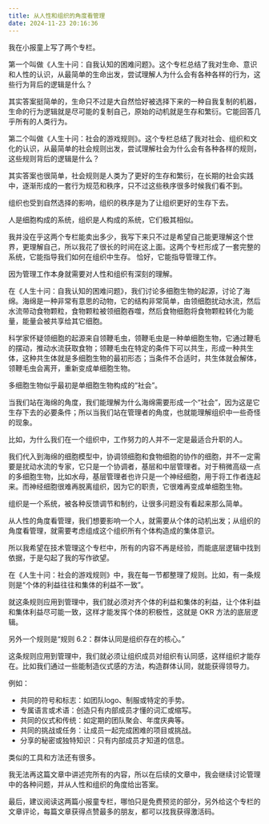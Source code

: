 ```yaml
---
title: 从人性和组织的角度看管理
date: 2024-11-23 20:16:36
---
```


我在小报童上写了两个专栏。

第一个叫做《人生十问：自我认知的困难问题》。这个专栏总结了我对生命、意识和人性的认识，从最简单的生命出发，尝试理解人为什么会有各种各样的行为，这些行为背后的逻辑是什么？

其实答案挺简单的，生命只不过是大自然恰好被选择下来的一种自我复制的机器，生命的行为逻辑就是尽可能的复制自己，原始的动机就是生存和繁衍。它能回答几乎所有的人类行为。

第二个叫做《人生十问：社会的游戏规则》。这个专栏总结了我对社会、组织和文化的认识，从最简单的社会规则出发，尝试理解社会为什么会有各种各样的规则，这些规则背后的逻辑是什么？

其实答案也很简单，社会规则是人类为了更好的生存和繁衍，在长期的社会实践中，逐渐形成的一套行为规范和秩序，只不过这些秩序很多时候我们看不到。

组织也受到自然选择的影响，组织的秩序是为了让组织更好的生存下去。

人是细胞构成的系统，组织是人构成的系统，它们极其相似。

我并没在乎这两个专栏能卖出多少，我写下来只不过是希望自己能更理解这个世界，更理解自己，所以我花了很长的时间在这上面。这两个专栏形成了一套完整的系统，它能指导我们如何在组织中生存。
恰好，它能指导管理工作。

因为管理工作本身就需要对人性和组织有深刻的理解。

在《人生十问：自我认知的困难问题》，我们讨论多细胞生物的起源，讨论了海绵。海绵是一种非常有意思的动物，它的结构非常简单，由领细胞扰动水流，然后水流带动食物颗粒，食物颗粒被领细胞吞噬，然后食物细胞将食物颗粒转化为能量，能量会被共享给其它细胞。

科学家怀疑领细胞的起源来自领鞭毛虫，领鞭毛虫是一种单细胞生物，它通过鞭毛的摆动，推动水流获取食物；领鞭毛虫在特定的条件下可以共生，形成一种共生体，这种共生体就是多细胞生物的最初形态；当条件不合适时，共生体就会解体，领鞭毛虫会离开，重新变成单细胞生物。

多细胞生物似乎最初是单细胞生物构成的“社会”。

当我们站在海绵的角度，我们能理解为什么海绵需要形成一个“社会”，因为这是它生存下去的必要条件；所以当我们站在管理者的角度，也就能理解组织中一些奇怪的现象。

比如，为什么我们在一个组织中，工作努力的人并不一定是最适合升职的人。

我们代入到海绵的细胞模型中，协调领细胞和食物细胞的协作的细胞，并不一定需要是扰动水流的专家，它只是一个协调者，基层和中层管理者。对于稍微高级一点的多细胞生物，比如水母，基层管理者也许只是一个神经细胞，用于将工作者连起来。而神经细胞很难再脱离组织，因为它的职责，它很难再变成单细胞生物。

组织是一个系统，被各种反馈调节和制约，让很多问题没有看起来那么简单。

从人性的角度看管理，我们想要影响一个人，就需要从个体的动机出发；从组织的角度看管理，就需要考虑组成这个组织所有个体构造成的集体意识。

所以我希望在技术管理这个专栏中，所有的内容不再是经验，而能底层逻辑中找到依据，于是勾起了我的写作欲望。

在《人生十问：社会的游戏规则》中，我在每一节都整理了规则。比如，有一条规则是“个体的利益往往和集体的利益不一致”。

就这条规则应用到管理中，我们就必须对齐个体的利益和集体的利益，让个体利益和集体利益尽可能一致，这样才能发挥个体的积极性，这就是 OKR 方法的底层逻辑。

另外一个规则是“规则 6.2：群体认同是组织存在的核心。”

这条规则应用到管理中，我们就必须让组织成员对组织有认同感，这样组织才能存在。比如我们通过一些能制造仪式感的方法，构造群体认同，就能获得领导力。

例如：

- 共同的符号和标志：如团队logo、制服或特定的手势。
- 专属语言或术语：创造只有内部成员才懂的词汇或缩写。
- 共同的仪式和传统：如定期的团队聚会、年度庆典等。
- 共同的挑战或任务：让成员一起完成困难的项目或挑战。
- 分享的秘密或独特知识：只有内部成员才知道的信息。

类似的工具和方法还有很多。

我无法再这篇文章中讲述完所有的内容，所以在后续的文章中，我会继续讨论管理中的各种问题，并从人性和组织的角度给出答案。

最后，建议阅读这两篇小报童专栏，哪怕只是免费预览的部分，另外给这个专栏的文章评论，每篇文章获得点赞最多的朋友，都可以找我获得激活码。